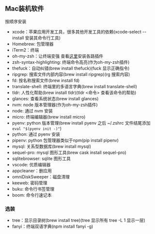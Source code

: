 ## Mac装机软件
按顺序安装
- xcode：苹果应用开发工具，很多其他开发工具的依赖(xcode-select --install 安装其命令行工具)
- Homebrew: 包管理器
- iTerm2：终端
- oh-my-zsh：让终端变强 查看[这里](./oh-my-zsh.md)安装各路插件
- zsh-syntax-highlighting: 终端命令高亮(作为oh-my-zsh插件)
- thefuck：自动纠错(brew install thefuck)(fuck 显示正确指令)
- ripgrep: 搜索文件内部内容(brew install ripgrep)(rg 搜索内容)
- fd: 按名称搜索文件(brew install fd)
- translate-shell: 终端里的多语言字典(brew install translate-shell)
- tldr: 人性化帮助(brew install tldr)(tldr <命令> 查看该命令的帮助)
- glances: 查看系统状态(brew install glances)
- nvm: node 版本管理器(作为oh-my-zsh插件)
- node: 通过 nvm 安装
- micro: 终端编辑器(brew install micro)
- pyenv: python 版本管理(brew install pyenv 之后 ~/.zshrc 文件结尾添加 `eval "$(pyenv init -)"`)
- python: 通过 pyenv 安装
- pipenv: python 包管理器类似于npm(pip install pipenv)
- mysql: 关系型数据库(brew install mysql)
- sequel-pro: mysql 图形工具(brew cask install sequel-pro)
- sqlitebrowser: sqlite 图形工具
- vscode: 优质编辑器
- appcleaner：删应用
- omniDiskSweeper：磁盘清理
- keeweb: 密码管理  
- buku: 命令行书签管理
- boom: 命令行速记本

### 选装
- tree：显示目录树(brew install tree)(tree 显示所有 tree -L 1 显示一层)
- fanyi：终端双语字典(npm install fanyi -g)